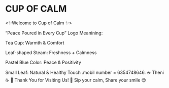# CUP OF CALM


  <✨Welcome to Cup of Calm ✨>

“Peace Poured in Every Cup”
        Logo Meanining:
        
   Tea Cup: Warmth & Comfort

Leaf-shaped Steam: Freshness + Calmness

Pastel Blue Color: Peace & Positivity

Small Leaf: Natural & Healthy Touch
.mobil number = 6354748646.
          ☕ Theni ☕
🌸 Thank You for Visiting Us! 🌸
Sip your calm, Share your smile 😊
